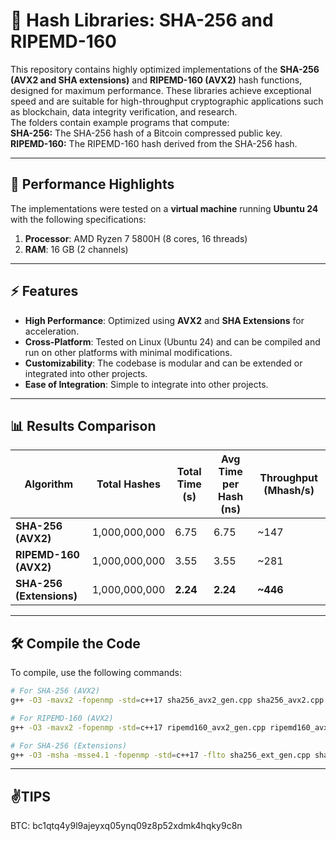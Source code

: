 # 🚀 Hash Libraries: SHA-256 and RIPEMD-160

This repository contains highly optimized implementations of the **SHA-256 (AVX2 and SHA extensions)** and **RIPEMD-160 (AVX2)** hash functions, designed for maximum performance. These libraries achieve exceptional speed and are suitable for high-throughput cryptographic applications such as blockchain, data integrity verification, and research.  
The folders contain example programs that compute:  
**SHA-256:** The SHA-256 hash of a Bitcoin compressed public key.  
**RIPEMD-160:** The RIPEMD-160 hash derived from the SHA-256 hash.  

---

## 🌟 **Performance Highlights**

The implementations were tested on a **virtual machine** running **Ubuntu 24** with the following specifications:
1. **Processor**: AMD Ryzen 7 5800H  (8 cores, 16 threads)
2. **RAM**: 16 GB  (2 channels)

---

## ⚡ **Features**

- **High Performance**: Optimized using **AVX2** and **SHA Extensions** for acceleration.
- **Cross-Platform**: Tested on Linux (Ubuntu 24) and can be compiled and run on other platforms with minimal modifications.
- **Customizability**: The codebase is modular and can be extended or integrated into other projects.
- **Ease of Integration**: Simple to integrate into other projects.

---

## 📊 **Results Comparison**

| Algorithm               | Total Hashes    | Total Time (s) | Avg Time per Hash (ns) | Throughput (Mhash/s) |
|-------------------------|-----------------|----------------|------------------------|----------------------|
| **SHA-256 (AVX2)**      | 1,000,000,000   | 6.75           | 6.75                   | ~147                 |
| **RIPEMD-160 (AVX2)**   | 1,000,000,000   | 3.55           | 3.55                   | ~281                 |
| **SHA-256 (Extensions)**| 1,000,000,000   | **2.24**       | **2.24**               | **~446**             |

---

## 🛠️ **Compile the Code**

To compile, use the following commands:

```bash
# For SHA-256 (AVX2)
g++ -O3 -mavx2 -fopenmp -std=c++17 sha256_avx2_gen.cpp sha256_avx2.cpp -o sha256

# For RIPEMD-160 (AVX2)
g++ -O3 -mavx2 -fopenmp -std=c++17 ripemd160_avx2_gen.cpp ripemd160_avx2.cpp -o ripemd160

# For SHA-256 (Extensions)
g++ -O3 -msha -msse4.1 -fopenmp -std=c++17 -flto sha256_ext_gen.cpp sha256_ext.cpp -o sha256_ext
```

---

## ✌️**TIPS**
BTC: bc1qtq4y9l9ajeyxq05ynq09z8p52xdmk4hqky9c8n

